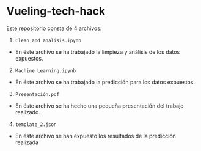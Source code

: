 # Vueling-tech-hack

Este repositorio consta de 4 archivos:

1. `Clean and analisis.ipynb`
  - En éste archivo se ha trabajado la limpieza y análisis de los datos expuestos.

2. `Machine Learning.ipynb`
  - En éste archivo se ha trabajado la predicción para los datos expuestos.

3. `Presentación.pdf`
  - En éste archivo se ha hecho una pequeña presentación del trabajo realizado.

4. `template_2.json`
  - En éste archivo se han expuesto los resultados de la predicción realizada
